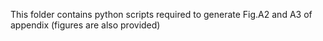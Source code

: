 This folder contains python scripts required to generate Fig.A2 and A3 of appendix (figures are also provided)
